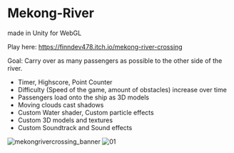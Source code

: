 # Mekong-River
made in Unity for WebGL

Play here: https://finndev478.itch.io/mekong-river-crossing

Goal: Carry over as many passengers as possible to the other side of the river. 

+ Timer, Highscore, Point Counter
+ Difficulty (Speed of the game, amount of obstacles) increase over time
+ Passengers load onto the ship as 3D models
+ Moving clouds cast shadows
+ Custom Water shader, Custom particle effects
+ Custom 3D models and textures
+ Custom Soundtrack and Sound effects

![mekongrivercrossing_banner](https://user-images.githubusercontent.com/61420690/224026247-07396e99-8c6d-44f9-96dc-e7b93a3c3bdf.jpg)
![01](https://user-images.githubusercontent.com/61420690/224026317-3ab1dccf-bc15-4fe1-ad1b-c2d1dac36dc7.png)
